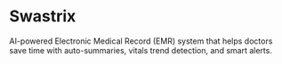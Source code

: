# Swastrix
AI-powered Electronic Medical Record (EMR) system that helps doctors save time with auto-summaries, vitals trend detection, and smart alerts.

